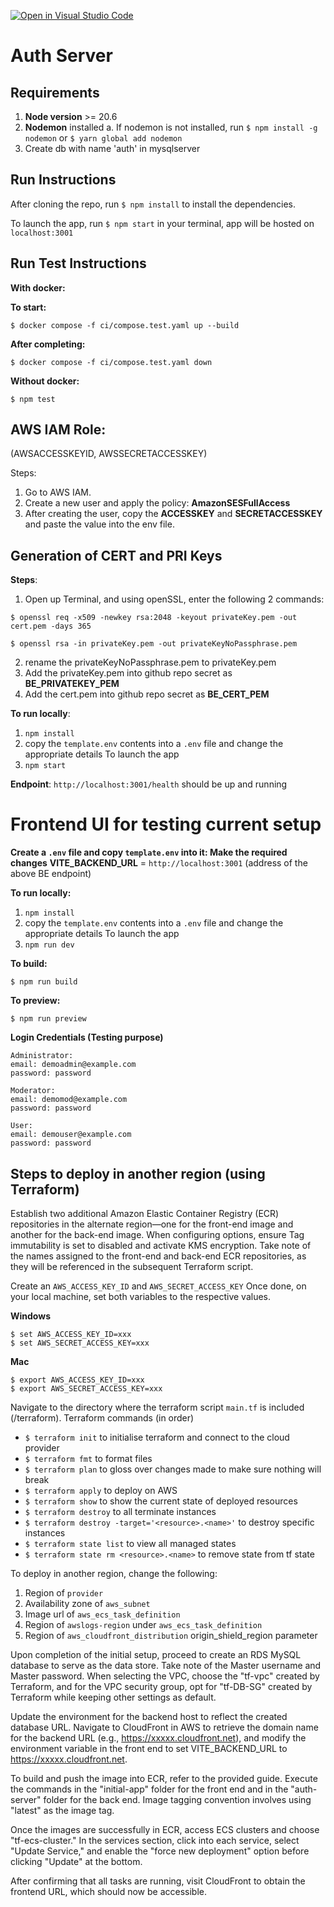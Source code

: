 [![Open in Visual Studio Code](https://classroom.github.com/assets/open-in-vscode-718a45dd9cf7e7f842a935f5ebbe5719a5e09af4491e668f4dbf3b35d5cca122.svg)](https://classroom.github.com/online_ide?assignment_repo_id=11679466&assignment_repo_type=AssignmentRepo)

# Auth Server 

## Requirements
1. **Node version** >= 20.6
2. **Nodemon** installed
    a. If nodemon is not installed, run `$ npm install -g nodemon` or `$ yarn global add nodemon`
3. Create db with name 'auth' in mysqlserver

## Run Instructions
After cloning the repo, run `$ npm install` to install the dependencies.

To launch the app, run `$ npm start` in your terminal, app will be hosted on `localhost:3001`

## Run Test Instructions
**With docker:**

 **To start:** 
```
$ docker compose -f ci/compose.test.yaml up --build
``` 
 
 **After completing:** 
 ```
$ docker compose -f ci/compose.test.yaml down
```

**Without docker:**
```
$ npm test
```

## AWS IAM Role: 
(AWSACCESSKEYID, AWSSECRETACCESSKEY)

Steps:
1. Go to AWS IAM.
2. Create a new user and apply the policy: **AmazonSESFullAccess**
3. After creating the user, copy the **ACCESSKEY** and **SECRETACCESSKEY** and paste the value into the env file.

## Generation of CERT and PRI Keys

**Steps**:
1. Open up Terminal, and using openSSL, enter the following 2 commands:
```
$ openssl req -x509 -newkey rsa:2048 -keyout privateKey.pem -out cert.pem -days 365
```
```
$ openssl rsa -in privateKey.pem -out privateKeyNoPassphrase.pem
```
2. rename the privateKeyNoPassphrase.pem to privateKey.pem
3. Add the privateKey.pem into github repo secret as **BE_PRIVATEKEY_PEM**
4. Add the cert.pem into github repo secret as **BE_CERT_PEM**


**To run locally**:
1. `npm install`
2. copy the `template.env` contents into a `.env` file and change the appropriate details To launch the app
3. `npm start`

**Endpoint**: `http://localhost:3001/health`  should be up and running

# Frontend UI for testing current setup
**Create a `.env` file and copy `template.env` into it: Make the required changes**
**VITE_BACKEND_URL** = `http://localhost:3001` (address of the above BE endpoint)

**To run locally:**
1. `npm install`
2. copy the `template.env` contents into a `.env` file and change the appropriate details To launch the app
3. `npm run dev`

**To build:**
```
$ npm run build
```

**To preview:**
```
$ npm run preview
```

**Login Credentials (Testing purpose)**
```
Administrator:
email: demoadmin@example.com
password: password

Moderator:
email: demomod@example.com
password: password

User:
email: demouser@example.com
password: password
```

## Steps to deploy in another region (using Terraform)

Establish two additional Amazon Elastic Container Registry (ECR) repositories in the alternate region—one for the front-end image and another for the back-end image. When configuring options, ensure Tag immutability is set to disabled and activate KMS encryption. Take note of the names assigned to the front-end and back-end ECR repositories, as they will be referenced in the subsequent Terraform script.

Create an `AWS_ACCESS_KEY_ID` and `AWS_SECRET_ACCESS_KEY`
Once done, on your local machine, set both variables to the respective values.

**Windows**
```
$ set AWS_ACCESS_KEY_ID=xxx
$ set AWS_SECRET_ACCESS_KEY=xxx
```

**Mac**
```
$ export AWS_ACCESS_KEY_ID=xxx
$ export AWS_SECRET_ACCESS_KEY=xxx

```

Navigate to the directory where the terraform script `main.tf` is included (/terraform).
Terraform commands (in order)

- `$ terraform init` to initialise terraform and connect to the cloud provider
- `$ terraform fmt` to format files
- `$ terraform plan` to gloss over changes made to make sure nothing will break
- `$ terraform apply` to deploy on AWS
- `$ terraform show` to show the current state of deployed resources
- `$ terraform destroy` to all terminate instances
- `$ terraform destroy -target='<resource>.<name>'` to destroy specific instances
- `$ terraform state list` to view all managed states
- `$ terraform state rm <resource>.<name>` to remove state from tf state

To deploy in another region, change the following:
1. Region of  `provider`
2. Availability zone of `aws_subnet`
3. Image url of  `aws_ecs_task_definition`
4. Region of  `awslogs-region` under `aws_ecs_task_definition`
5. Region of  `aws_cloudfront_distribution` origin_shield_region parameter

Upon completion of the initial setup, proceed to create an RDS MySQL database to serve as the data store. Take note of the Master username and Master password. When selecting the VPC, choose the "tf-vpc" created by Terraform, and for the VPC security group, opt for "tf-DB-SG" created by Terraform while keeping other settings as default.

Update the environment for the backend host to reflect the created database URL. Navigate to CloudFront in AWS to retrieve the domain name for the backend URL (e.g., https://xxxxx.cloudfront.net), and modify the environment variable in the front end to set VITE_BACKEND_URL to https://xxxxx.cloudfront.net.

To build and push the image into ECR, refer to the provided guide. Execute the commands in the "initial-app" folder for the front end and in the "auth-server" folder for the back end. Image tagging convention involves using "latest" as the image tag.

Once the images are successfully in ECR, access ECS clusters and choose "tf-ecs-cluster." In the services section, click into each service, select "Update Service," and enable the "force new deployment" option before clicking "Update" at the bottom.

After confirming that all tasks are running, visit CloudFront to obtain the frontend URL, which should now be accessible.

